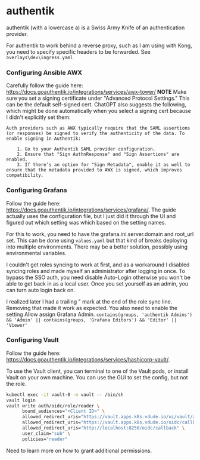 # authentik

authentik (with a lowercase a) is a Swiss Army Knife of an authentication provider.

For authentik to work behind a reverse proxy, such as I am using with Kong, you need to specify specific headers to be forwarded.  See `overlays\dev\ingress.yaml`

### Configuring Ansible AWX
Carefully follow the guide here: https://docs.goauthentik.io/integrations/services/awx-tower/
**NOTE** Make sure you set a signing certificate under "Advanced Protocol Settings."  This can be the default self-signed cert.  ChatGPT also suggests the following, which might be done automatically when you select a signing cert because I didn't explicitly set them:

    Auth providers such as AWX typically require that the SAML assertions (or responses) be signed to verify the authenticity of the data. To enable signing in Authentik:

        1. Go to your Authentik SAML provider configuration.
        2. Ensure that "Sign AuthnResponse" and "Sign Assertions" are enabled.
        3. If there’s an option for "Sign Metadata", enable it as well to ensure that the metadata provided to AWX is signed, which improves compatibility.

### Configuring Grafana
Follow the guide here: https://docs.goauthentik.io/integrations/services/grafana/.  The guide actually uses the configuration file, but I just did it through the UI and figured out which setting was which based on the setting names.  

For this to work, you need to have the grafana.ini.server.domain and root_url set.  This can be done using `values.yaml` but that kind of breaks deploying into multiple environments.  There may be a better solution, possibly using environmental variables.

I couldn't get roles syncing to work at first, and as a workaround I disabled syncing roles and made myself an administrator after logging in once.  To bypass the SSO auth, you need disable Auto-Login otherwise you won't be able to get back in as a local user.  Once you set yourself as an admin, you can turn auto login back on.

I realized later I had a trailing " mark at the end of the role sync line.  Removing that made it work as expected.  You also need to enable the setting Allow assign Grafana Admin.
`contains(groups, 'authentik Admins') && 'Admin' || contains(groups, 'Grafana Editors') && 'Editor' || 'Viewer'`

### Configuring Vault
Follow the guide here: https://docs.goauthentik.io/integrations/services/hashicorp-vault/. 

To use the Vault client, you can terminal to one of the Vault pods, or install Vault on your own machine.  You can use the GUI to set the config, but not the role.

```bash
kubectl exec -it vault-0 -n vault -- /bin/sh
vault login 
vault write auth/oidc/role/reader \
      bound_audiences="<Client ID>" \
      allowed_redirect_uris="https://vault.apps.k8s.vdude.io/ui/vault/auth/oidc/oidc/callback" \
      allowed_redirect_uris="https://vault.apps.k8s.vdude.io/oidc/callback" \
      allowed_redirect_uris="http://localhost:8250/oidc/callback" \
      user_claim="sub" \
      policies="reader"
```

Need to learn more on how to grant additional permissions.  